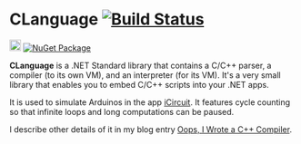# CLanguage [![Build Status](https://app.bitrise.io/app/cfa2ebe75549e772/status.svg?token=iZkWdHffpXypGmojf2MgGQ&branch=master)](https://app.bitrise.io/app/cfa2ebe75549e772)

<img src="https://github.com/praeclarum/CLanguage/raw/master/Documentation/Icon.png" height="20"> [![NuGet Package](https://img.shields.io/nuget/v/CLanguage.svg)](https://www.nuget.org/packages/CLanguage)

**CLanguage** is a .NET Standard library that contains a C/C++ parser, a compiler (to its own VM),
and an interpreter (for its VM). It's a very small library that enables you to embed C/C++ scripts into your .NET apps.

It is used to simulate Arduinos in the app [iCircuit](http://icircuitapp.com).
It features cycle counting so that infinite loops and long computations can be paused.

I describe other details of it in my blog entry [Oops, I Wrote a C++ Compiler](https://praeclarum.org/2018/08/27/oops-i-wrote-a-c-compiler.html).
